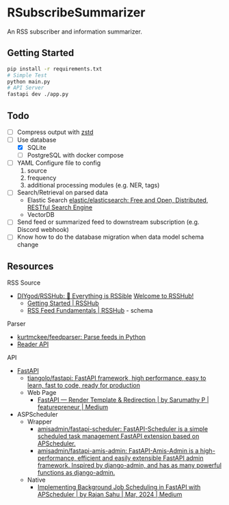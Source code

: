 # RSubscribeSummarizer

An RSS subscriber and information summarizer.

## Getting Started

```bash
pip install -r requirements.txt
# Simple Test
python main.py
# API Server
fastapi dev ./app.py
```

## Todo

- [ ] Compress output with [zstd](https://github.com/facebook/zstd)
- [ ] Use database
  - [X] SQLite
  - [ ] PostgreSQL with docker compose
- [ ] YAML Configure file to config
  1. source
  2. frequency
  3. additional processing modules (e.g. NER, tags)
- [ ] Search/Retrieval on parsed data
  - Elastic Search [elastic/elasticsearch: Free and Open, Distributed, RESTful Search Engine](https://github.com/elastic/elasticsearch)
  - VectorDB
- [ ] Send feed or summarized feed to downstream subscription (e.g. Discord webhook)
- [ ] Know how to do the database migration when data model schema change

## Resources

RSS Source

- [DIYgod/RSSHub: 🧡 Everything is RSSible](https://github.com/DIYgod/RSSHub) [Welcome to RSSHub!](https://rsshub.app/)
  - [Getting Started | RSSHub](https://docs.rsshub.app/guide/)
  - [RSS Feed Fundamentals | RSSHub](https://docs.rsshub.app/joinus/advanced/advanced-feed) - schema

Parser

- [kurtmckee/feedparser: Parse feeds in Python](https://github.com/kurtmckee/feedparser)
- [Reader API](https://jina.ai/reader)

API

- [FastAPI](https://fastapi.tiangolo.com/)
  - [tiangolo/fastapi: FastAPI framework, high performance, easy to learn, fast to code, ready for production](https://github.com/tiangolo/fastapi)
  - Web Page
    - [FastAPI — Render Template & Redirection | by Sarumathy P | featurepreneur | Medium](https://medium.com/featurepreneur/fastapi-render-template-redirection-c98a26ae1e2a)
- ASPScheduler
  - Wrapper
    - [amisadmin/fastapi-scheduler: FastAPI-Scheduler is a simple scheduled task management FastAPI extension based on APScheduler.](https://github.com/amisadmin/fastapi-scheduler)
    - [amisadmin/fastapi-amis-admin: FastAPI-Amis-Admin is a high-performance, efficient and easily extensible FastAPI admin framework. Inspired by django-admin, and has as many powerful functions as django-admin.](https://github.com/amisadmin/fastapi-amis-admin)
  - Native
    - [Implementing Background Job Scheduling in FastAPI with APScheduler | by Rajan Sahu | Mar, 2024 | Medium](https://rajansahu713.medium.com/implementing-background-job-scheduling-in-fastapi-with-apscheduler-6f5fdabf3186)
